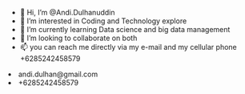 - 👋 Hi, I’m @Andi.Dulhanuddin
- 👀 I’m interested in Coding and Technology explore 
- 🌱 I’m currently learning Data science and big data management
- 💞️ I’m looking to collaborate on both
- 📫 you can reach me directly via my e-mail and my cellular phone +6285242458579
<li>andi.dulhan@gmail.com</li>
<li>+6285242458579</li>
<!---
PuangBali/PuangBali or Andi.Dulhan is a ✨ special ✨ repository because its `README.md` (this file) appears on your GitHub profile.
You can click the Preview link to take a look at your changes.
--->
